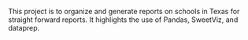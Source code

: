This project is to organize and generate reports on schools in Texas for straight forward reports. It highlights the use of Pandas, SweetViz, and dataprep.
